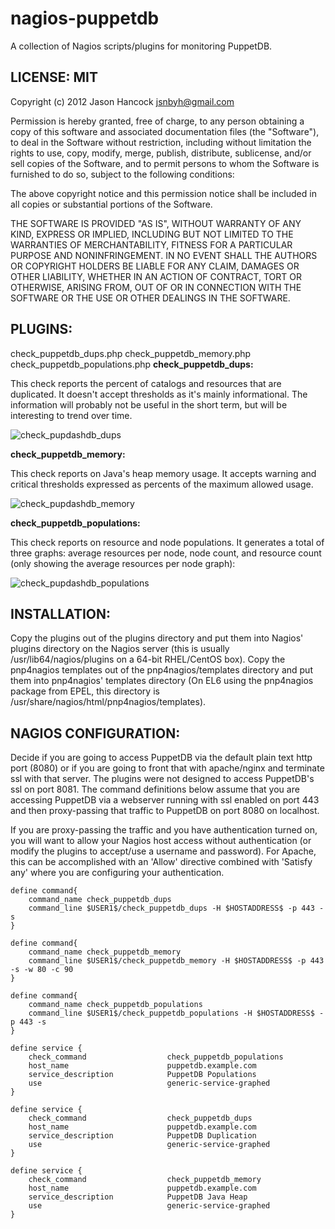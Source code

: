 nagios-puppetdb
===============

A collection of Nagios scripts/plugins for monitoring PuppetDB.


LICENSE: MIT
------------
Copyright (c) 2012 Jason Hancock <jsnbyh@gmail.com>

Permission is hereby granted, free of charge, to any person obtaining a copy
of this software and associated documentation files (the "Software"), to deal
in the Software without restriction, including without limitation the rights
to use, copy, modify, merge, publish, distribute, sublicense, and/or sell
copies of the Software, and to permit persons to whom the Software is furnished
to do so, subject to the following conditions:

The above copyright notice and this permission notice shall be included in all
copies or substantial portions of the Software.

THE SOFTWARE IS PROVIDED "AS IS", WITHOUT WARRANTY OF ANY KIND, EXPRESS OR
IMPLIED, INCLUDING BUT NOT LIMITED TO THE WARRANTIES OF MERCHANTABILITY,
FITNESS FOR A PARTICULAR PURPOSE AND NONINFRINGEMENT. IN NO EVENT SHALL THE
AUTHORS OR COPYRIGHT HOLDERS BE LIABLE FOR ANY CLAIM, DAMAGES OR OTHER
LIABILITY, WHETHER IN AN ACTION OF CONTRACT, TORT OR OTHERWISE, ARISING FROM,
OUT OF OR IN CONNECTION WITH THE SOFTWARE OR THE USE OR OTHER DEALINGS IN
THE SOFTWARE.

PLUGINS:
--------

check_puppetdb_dups.php  check_puppetdb_memory.php  check_puppetdb_populations.php
**check_puppetdb_dups:**

This check reports the percent of catalogs and resources that are duplicated.
It doesn't accept thresholds as it's mainly informational. The information
will probably not be useful in the short term, but will be interesting to
trend over time.

![check_pupdashdb_dups](https://github.com/jasonhancock/nagios-puppetdb/raw/master/example-images/check_puppetdb_dups.png)

**check_puppetdb_memory:**

This check reports on Java's heap memory usage. It accepts warning and critical
thresholds expressed as percents of the maximum allowed usage.

![check_pupdashdb_memory](https://github.com/jasonhancock/nagios-puppetdb/raw/master/example-images/check_puppetdb_memory.png)

**check_puppetdb_populations:**

This check reports on resource and node populations. It generates a total of
three graphs: average resources per node, node count, and resource count (only
showing the average resources per node graph):

![check_pupdashdb_populations](https://github.com/jasonhancock/nagios-puppetdb/raw/master/example-images/check_puppetdb_populations.png)

INSTALLATION:
-------------

Copy the plugins out of the plugins directory and put them into Nagios' plugins
directory on the Nagios server (this is usually /usr/lib64/nagios/plugins on 
a 64-bit RHEL/CentOS box). Copy the pnp4nagios templates out of the
pnp4nagios/templates directory and put them into pnp4nagios' templates directory
(On EL6 using the pnp4nagios package from EPEL, this directory is
/usr/share/nagios/html/pnp4nagios/templates).

NAGIOS CONFIGURATION:
---------------------

Decide if you are going to access PuppetDB via the default plain text http port
(8080) or if you are going to front that with apache/nginx and terminate ssl
with that server. The plugins were not designed to access PuppetDB's ssl on port
8081. The command definitions below assume that you are accessing PuppetDB via a
webserver running with ssl enabled on port 443 and then proxy-passing that
traffic to PuppetDB on port 8080 on localhost.

If you are proxy-passing the traffic and you have authentication turned on, you
will want to allow your Nagios host access without authentication (or modify
the plugins to accept/use a username and password). For Apache, this can be
accomplished with an 'Allow' directive combined with 'Satisfy any' where you are
configuring your authentication.

```
define command{
    command_name check_puppetdb_dups
    command_line $USER1$/check_puppetdb_dups -H $HOSTADDRESS$ -p 443 -s
}

define command{
    command_name check_puppetdb_memory
    command_line $USER1$/check_puppetdb_memory -H $HOSTADDRESS$ -p 443 -s -w 80 -c 90
}

define command{
    command_name check_puppetdb_populations
    command_line $USER1$/check_puppetdb_populations -H $HOSTADDRESS$ -p 443 -s
}

define service {
    check_command                  check_puppetdb_populations
    host_name                      puppetdb.example.com
    service_description            PuppetDB Populations
    use                            generic-service-graphed
}

define service {
    check_command                  check_puppetdb_dups
    host_name                      puppetdb.example.com
    service_description            PuppetDB Duplication
    use                            generic-service-graphed
}

define service {
    check_command                  check_puppetdb_memory
    host_name                      puppetdb.example.com
    service_description            PuppetDB Java Heap
    use                            generic-service-graphed
}
```
